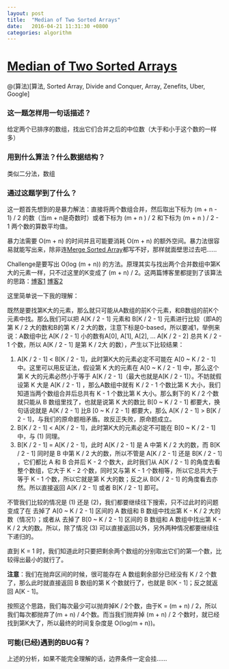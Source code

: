 ```yaml
---
layout: post
title:  "Median of Two Sorted Arrays"
date:   2016-04-21 11:31:30 +0800
categories: algorithm
---
```

# [Median of Two Sorted Arrays](http://www.lintcode.com/en/problem/median-of-two-sorted-arrays/)

@(算法)[算法, Sorted Array, Divide and Conquer, Array, Zenefits, Uber, Google]

### 这一题怎样用一句话描述？

给定两个已排序的数组，找出它们合并之后的中位数（大于和小于这个数的一样多）

### 用到什么算法？什么数据结构？

类似二分法，数组

### 通过这题学到了什么？

这一题首先想到的是暴力解法：直接将两个数组合并，然后取出下标为 (m + n - 1) / 2 的数（当m + n是奇数时）或者下标为 (m + n ) / 2 和下标为 (m + n ) / 2 - 1 两个数的算数平均值。

暴力法需要 O(m + n) 的时间并且可能要消耗 O(m + n) 的额外空间。暴力法很容易就能写出来，除非连[Merge Sorted Array](http://www.lintcode.com/en/problem/merge-sorted-array/)都写不好，那样就面壁思过去吧……

Challenge是要写出 O(log (m + n)) 的方法。原理其实与找出两个合并数组中第K大的元素一样，只不过这里的K变成了 (m + n) / 2。这两篇博客里都提到了该算法的思路：[博客1](http://blog.csdn.net/linhuanmars/article/details/19905515) [博客2](http://blog.csdn.net/yutianzuijin/article/details/11499917)

这里简单说一下我的理解：

既然是要找第K大的元素，那么就只可能从A数组的前K个元素，和B数组的前K个元素中找。那么我们可以把 A[K / 2 - 1] 元素和 B[K / 2 - 1] 元素进行比较（即A的第 K / 2 大的数和B的第 K / 2 大的数，注意下标是0-based，所以要减1，举例来说：A数组中比 A[K / 2 - 1] 小的数有A[0], A[1], A[2], ... A[K / 2 - 2] 总共 K / 2 - 1 个数，所以 A[K / 2 - 1] 是第 K / 2大 的数），产生以下比较结果：

1. A[K / 2 - 1] < B[K / 2 - 1]，此时第K大的元素必定不可能在 A[0 ~ K / 2 - 1] 中。这里可以用反证法，假设第 K 大的元素在 A[0 ~ K / 2 - 1] 中，那么这个第 K 大的元素必然小于等于 A[K / 2 - 1]（最大也就是A[K / 2 - 1]）。不妨就假设第 K 大是 A[K / 2 - 1] ，那么A数组中就有 K / 2 - 1 个数比第 K 大小，我们知道当两个数组合并后总共有  K - 1 个数比第 K 大小。那么剩下的 K / 2 个数就只能从 B 数组里找了，也就是说第 K 大的数比 B[0 ~ K / 2 - 1] 都要大，换句话说就是 A[K / 2 - 1] 比B [0 ~ K / 2 - 1] 都要大，那么 A[K / 2 - 1] > B[K / 2 - 1]，与我们的原命题相矛盾。故反正失败，原命题成立。
2. B[K / 2 - 1] < A[K / 2 - 1]，此时第K大的元素必定不可能在 B[0 ~ K / 2 - 1] 中，与 (1) 同理。
3. B[K / 2 - 1] = A[K / 2 - 1]，此时 A[K / 2 - 1] 是 A 中第 K / 2 大的数，而 B[K / 2 - 1] 同时是 B 中第 K / 2 大的数，所以不管是 A[K / 2 - 1] 还是 B[K / 2 - 1] ，它们都比 A 和 B 合并后 K - 2 个数大，此时我们从 A[K / 2 - 1] 的角度去看整个数组，它大于 K - 2 个数，同时又与第 K - 1 个数相等，所以它总共大于等于 K - 1 个数，所以它就是第 K 大的数；反之从 B[K / 2 - 1] 的角度看去亦然。所以直接返回 A[K / 2 - 1] 或者 B[K / 2 - 1] 即可。

不管我们比较的情况是 (1) 还是 (2)，我们都要继续往下搜索，只不过此时的问题变成了在 去掉了 A[0 ~ K / 2 - 1] 区间的 A 数组和 B 数组中找出第 K - K / 2 大的数（情况1）；或者从 去掉了 B[0 ~ K / 2 - 1] 区间的 B 数组和 A 数组中找出第 K - K / 2 大的数。所以，除了情况 (3) 可以直接返回以外，另外两种情况都要继续往下递归的。

直到 K = 1 时，我们知道此时只要把剩余两个数组的分别取出它们的第一个数，比较得出最小的就行了。

**注意**：我们在抛弃区间的时候，很可能存在 A 数组剩余部分已经没有 K / 2 个数了，那么此时就直接返回 B 数组的第 K 个数就行了，也就是 B[K - 1]；反之就返回 A[K - 1]。

按照这个思路，我们每次最少可以抛弃掉K / 2个数，由于K = (m + n) / 2，所以我们每次都抛弃了(m + n) / 4个数。而当我们抛弃掉 (m + n) / 2 个数时，就已经找到第K大了，所以最终的时间复杂度是 O(log(m + n))。

### 可能(已经)遇到的BUG有？

上述的分析，如果不能完全理解的话，边界条件一定会挂……

